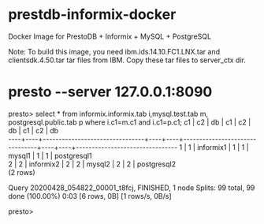 # prestdb-informix-docker
Docker Image for PrestoDB + Informix + MySQL + PostgreSQL

Note: To build this image, you need ibm.ids.14.10.FC1.LNX.tar and clientsdk.4.50.tar tar files from IBM. Copy these tar files to server_ctx dir.

# presto --server 127.0.0.1:8090 
presto> select * from informix.informix.tab i,mysql.test.tab m, postgresql.public.tab p where i.c1=m.c1 and i.c1=p.c1;
 c1 | c2 |               db               | c1 | c2 |               db               | c1 | c2 |               db               
----+----+--------------------------------+----+----+--------------------------------+----+----+--------------------------------
  1 |  1 | informix1                      |  1 |  1 | mysql1                         |  1 |  1 | postgresql1                    
  2 |  2 | informix2                      |  2 |  2 | mysql2                         |  2 |  2 | postgresql2                    
(2 rows)

Query 20200428_054822_00001_t8fcj, FINISHED, 1 node
Splits: 99 total, 99 done (100.00%)
0:03 [6 rows, 0B] [1 rows/s, 0B/s]

presto> 






